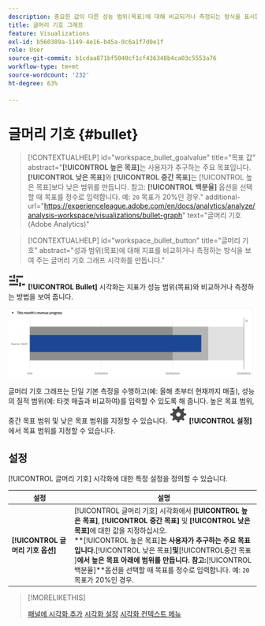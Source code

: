 ```yaml
---
description: 중요한 값이 다른 성능 범위(목표)에 대해 비교되거나 측정되는 방식을 표시합니다.
title: 글머리 기호 그래프
feature: Visualizations
exl-id: b560389a-1149-4e16-b45a-0c6a1f7d0e1f
role: User
source-git-commit: b1cdaa871bf5040cf1cf436348b4ca03c5553a76
workflow-type: tm+mt
source-wordcount: '232'
ht-degree: 63%

---
```


# 글머리 기호 {#bullet}

<!-- markdownlint-disable MD034 -->

>[!CONTEXTUALHELP]
>id="workspace_bullet_goalvalue"
>title="목표 값"
>abstract="**[!UICONTROL 높은 목표]**&#x200B;는 사용자가 추구하는 주요 목표입니다. **[!UICONTROL 낮은 목표]**&#x200B;와 **[!UICONTROL 중간 목표]**&#x200B;는 [!UICONTROL 높은 목표]보다 낮은 범위를 만듭니다. 참고: **[!UICONTROL 백분율]** 옵션을 선택할 때 목표를 정수로 입력합니다. 예: `20` 목표가 20%인 경우."
>additional-url="https://experienceleague.adobe.com/en/docs/analytics/analyze/analysis-workspace/visualizations/bullet-graph" text="글머리 기호(Adobe Analytics)"

<!-- markdownlint-enable MD034 -->


<!-- markdownlint-enable MD034 -->

<!-- markdownlint-disable MD034 -->

>[!CONTEXTUALHELP]
>id="workspace_bullet_button"
>title="글머리 기호"
>abstract="성과 범위(목표)에 대해 지표를 비교하거나 측정하는 방식을 보여 주는 글머리 기호 그래프 시각화를 만듭니다."

<!-- markdownlint-enable MD034 -->


![GraphBullet](/help/assets/icons/GraphBullet.svg) **[!UICONTROL Bullet]** 시각화는 지표가 성능 범위(목표)와 비교하거나 측정하는 방법을 보여 줍니다.

![](assets/bullet.png)

글머리 기호 그래프는 단일 기본 측정을 수행하고(예: 올해 초부터 현재까지 매출), 성능의 질적 범위(예: 타겟 매출과 비교하여)를 입력할 수 있도록 해 줍니다. 높은 목표 범위, 중간 목표 범위 및 낮은 목표 범위를 지정할 수 있습니다. ![설정](/help/assets/icons/Setting.svg) **[!UICONTROL 설정]**&#x200B;에서 목표 범위를 지정할 수 있습니다.

## 설정

[!UICONTROL 글머리 기호] 시각화에 대한 특정 설정을 정의할 수 있습니다.

| 설정 | 설명 |
|---|---|
| **[!UICONTROL 글머리 기호 옵션]** | [!UICONTROL 글머리 기호] 시각화에서 **[!UICONTROL 높은 목표]**, **[!UICONTROL 중간 목표]** 및 **[!UICONTROL 낮은 목표]**&#x200B;에 대한 값을 지정하십시오. <br/>**[!UICONTROL 높은 목표&#x200B;]**는 사용자가 추구하는 주요 목표입니다.**[!UICONTROL &#x200B;낮은 목표&#x200B;]**및**[!UICONTROL &#x200B;중간 목표&#x200B;]**에서 높은 목표 아래에 범위를 만듭니다. 참고:**[!UICONTROL &#x200B;백분율&#x200B;]**옵션을 선택할 때 목표를 정수로 입력합니다. 예: `20` 목표가 20%인 경우. |

>[!MORELIKETHIS]
>
>[패널에 시각화 추가](/help/analysis-workspace/visualizations/freeform-analysis-visualizations.md#add-visualizations-to-a-panel)
>[시각화 설정](/help/analysis-workspace/visualizations/freeform-analysis-visualizations.md#settings)
>[시각화 컨텍스트 메뉴](/help/analysis-workspace/visualizations/freeform-analysis-visualizations.md#context-menu)
>

